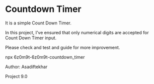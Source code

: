 # Countdown Timer
It is a simple Count Down Timer.

In this project, I've ensured that  only numerical digits are accepted for Count Down Timer input.

Please check and test and guide for more improvement.

npx 6z0m9t-6z0m9t-countdown_timer

Author: Asadiftekhar

Project 9.0